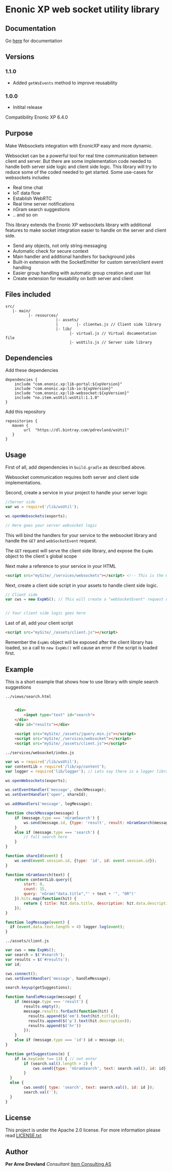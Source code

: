 # Enonic XP web socket utility library #

## Documentation ##

Go [here](https://itemconsulting.github.io/wsutil-server/) for documentation

## Versions ##

### 1.1.0 ###

* Added ```getWsEvents``` method to improve reusability

### 1.0.0 ###
 * Initital release

Compatibility Enonic XP 6.4.0



## Purpose ##

Make Websockets integration with EnonicXP easy and more dynamic.

Websocket can be a powerful tool for real time communication between client and server. But there are some implementation code needed to handle both 
server side logic and client side logic. This library will try to reduce some of the coded needed to get started.
Some use-cases for websockets includes
* Real time chat
* IoT data flow
* Establish WebRTC
* Real time server notifications
* nGram search suggestions
* .. and so on

This library extends the Enonic XP websockets library with additional features to
make socket integration easier to handle on the server and client side.

* Send any objects, not only string messaging
* Automatic check for secure context
* Main handler and additional handlers for background jobs
* Built-in extension with the SocketEmitter for custom server/client event handling
* Easier group handling with automatic group creation and user list
* Create extension for reusability on both server and client



## Files included ##

```
src/
   |- main/
          |- resources/
                      |- assets/
                      |        |- clientws.js // Client side library
                      |- lib/
                            |- virtual.js // Virtual documentation file
                            |- wsUtils.js // Server side library
```

## Dependencies ##

Add these dependencies
```
dependencies {
    include "com.enonic.xp:lib-portal:${xpVersion}"
    include "com.enonic.xp:lib-io:${xpVersion}"
    include "com.enonic.xp:lib-websocket:${xpVersion}"
    include "no.item.wsUtil:wsUtil:1.1.0"
}
```
Add this repository 
```
repositories {
   maven {
        url  "https://dl.bintray.com/pdrevland/wsUtil"
   }
}
```

## Usage ##

First of all, add dependencies in ``build.gradle`` as described above.

Websocket communication requires both server and client side implementations. 

Second, create a service in your project to handle your server logic

```javascript
//Server side
var ws = require('/lib/wsUtil');

ws.openWebsockets(exports);

// Here goes your server websocket logic

``` 
This will bind the handlers for your service to the websocket library and handle the ``GET`` and ``webSocketEvent``
 request. 
 
 The ``GET`` request will serve the client side library, and expose the `ExpWs` object to the client´s global scope 
 
 Next make a reference to your service in your HTML
 ```html
<script src="mySite/_/services/websockets"></script> <!-- This is the GET request serving client side library -->
```
 
 Next, create a client side script in your assets to handle client side logic.

```javascript
// Client side
var cws = new ExpWS(); // This will create a "webSocketEvent" request on connect


// Your client side logic goes here

```

Last of all, add your client script

```html
<script src="mySite/_/assets/client.js"></script>
```

Remember the ``ExpWs`` object will be exposed after the client library has loaded, so a call to `new ExpWs()` will cause an error if the script is loaded first.

## Example ##

This is a short example that shows how to use library with simple search suggestions

```../views/search.html```
```html

    <div>
        <input type="text" id="search">
    </div>
    <div id="results"></div>
    
    <script src="mySite/_/assets/jquery.min.js"></script>
    <script src="mySite/_/services/websocket"></script>
    <script src="mySite/_/assets/client.js"></script>

```
`../services/websocket/index.js`
```javascript
var ws = require('/lib/wsUtil');
var contentLib = require('/lib/xp/content');
var logger = require('lib/logger'); // Lets say there is a logger library

ws.openWebsockets(exports);

ws.setEventHandler('message', checkMessage);
ws.setEventHandler('open', shareId);

ws.addHandlers('message', logMessage);

function checkMessage(message) {
    if (message.type === 'nGramSearch') {
        ws.send(message.id, {type: 'result', result: nGramSearch(message.text) });
    }
    else if (message.type === 'search') {
        // full search here
    }
}

function shareId(event) {
    ws.send(event.session.id, {type: 'id', id: event.session.id});
}

function nGramSearch(text) {
    return contentLib.query({
        start: 0,
        count: 15,
        query: 'nGram("data.title","' + text + '", "OR")'
    }).hits.map(function(hit) {
        return { title: hit.data.title, description: hit.data.description }
    });
}

function logMessage(event) {
  if (event.data.text.length > 4) logger.log(event);
}

```

`../assets/client.js`
```javascript
var cws = new ExpWs();
var search = $('#search');
var results = $('#results');
var id;

cws.connect();
cws.setEventHandler('message', handleMessage);

search.keyup(getSuggestions);

function handleMessage(message) {
    if (message.type === 'result') {
        results.empty();
        message.results.forEach(function(hit) {
          results.append($('em').text(hit.title));
          results.append($('p').text(hit.description));
          results.append($('hr'))
        });
    }
    else if (message.type === 'id') id = message.id;
}

function getSuggestions(e) {
    if (e.keyCode !== 13) { // not enter
        if (search.val().length > 2) {
            cws.send({type: 'nGramSearch', text: search.val(), id: id})
        }
  }
  else {
        cws.send({ type: 'search', text: search.val(), id: id });
        search.val('');
  }
}

```

## License ##

This project is under the Apache 2.0 license. For more information please read [LICENSE.txt](LICENSE.txt)


## Author ##

**Per Arne Drevland** *Consultant* [Item Consulting AS](www.item.no)



